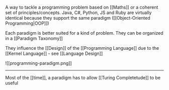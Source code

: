 A way to tackle a programming problem based on [[Maths]] or a coherent set of principles/concepts. Java, C#, Python, JS and Ruby are virtually identical because they support the same paradigm ([[Object-Oriented Programming|OOP]])

Each paradigm is better suited for a kind of problem. They can be organized in a [[Paradigm Taxonomy]]

They influence the [[Design]] of the [[Programming Language]] due to the [[Kernel Language]] - see [[Language Design]]

![[programming-paradigm.png]]

---

Most of the [[time]], a paradigm has to allow [[Turing Completetude]] to be useful
